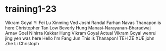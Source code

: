 # training1-23
Vikram Goyal
Yi Fei
Lu Xinming
Ved Joshi
Randal
Farhan Navas
Thanapon is here
Christopher Tan
Low Beverly
Hung
Manasi-Narayanan-Bharadwaj
Arnav Goel 
Nihirra Kakkar
Hung
Vikram Goyal
Actual Vikram Goyal
wenrui
jing yen was here
Hello I'm Fang Jun 
This is Thanapon!
TEH ZE XUE
john
Zhe Li
Christoph